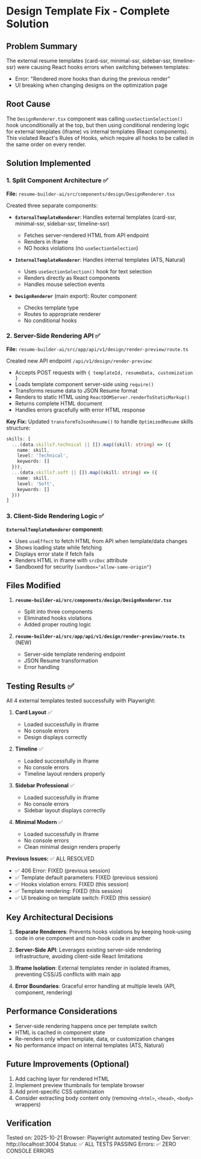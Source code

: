 # Design Template Fix - Complete Solution

## Problem Summary
The external resume templates (card-ssr, minimal-ssr, sidebar-ssr, timeline-ssr) were causing React hooks errors when switching between templates:
- Error: "Rendered more hooks than during the previous render"
- UI breaking when changing designs on the optimization page

## Root Cause
The `DesignRenderer.tsx` component was calling `useSectionSelection()` hook unconditionally at the top, but then using conditional rendering logic for external templates (iframe) vs internal templates (React components). This violated React's Rules of Hooks, which require all hooks to be called in the same order on every render.

## Solution Implemented

### 1. Split Component Architecture ✅
**File:** `resume-builder-ai/src/components/design/DesignRenderer.tsx`

Created three separate components:
- **`ExternalTemplateRenderer`**: Handles external templates (card-ssr, minimal-ssr, sidebar-ssr, timeline-ssr)
  - Fetches server-rendered HTML from API endpoint
  - Renders in iframe
  - NO hooks violations (no `useSectionSelection`)

- **`InternalTemplateRenderer`**: Handles internal templates (ATS, Natural)
  - Uses `useSectionSelection()` hook for text selection
  - Renders directly as React components
  - Handles mouse selection events

- **`DesignRenderer`** (main export): Router component
  - Checks template type
  - Routes to appropriate renderer
  - No conditional hooks

### 2. Server-Side Rendering API ✅
**File:** `resume-builder-ai/src/app/api/v1/design/render-preview/route.ts`

Created new API endpoint `/api/v1/design/render-preview`:
- Accepts POST requests with `{ templateId, resumeData, customization }`
- Loads template component server-side using `require()`
- Transforms resume data to JSON Resume format
- Renders to static HTML using `ReactDOMServer.renderToStaticMarkup()`
- Returns complete HTML document
- Handles errors gracefully with error HTML response

**Key Fix:** Updated `transformToJsonResume()` to handle `OptimizedResume` skills structure:
```typescript
skills: [
  ...(data.skills?.technical || []).map((skill: string) => ({
    name: skill,
    level: 'Technical',
    keywords: []
  })),
  ...(data.skills?.soft || []).map((skill: string) => ({
    name: skill,
    level: 'Soft',
    keywords: []
  }))
]
```

### 3. Client-Side Rendering Logic ✅
**`ExternalTemplateRenderer` component:**
- Uses `useEffect` to fetch HTML from API when template/data changes
- Shows loading state while fetching
- Displays error state if fetch fails
- Renders HTML in iframe with `srcDoc` attribute
- Sandboxed for security (`sandbox="allow-same-origin"`)

## Files Modified

1. **`resume-builder-ai/src/components/design/DesignRenderer.tsx`**
   - Split into three components
   - Eliminated hooks violations
   - Added proper routing logic

2. **`resume-builder-ai/src/app/api/v1/design/render-preview/route.ts`** (NEW)
   - Server-side template rendering endpoint
   - JSON Resume transformation
   - Error handling

## Testing Results ✅

All 4 external templates tested successfully with Playwright:

1. **Card Layout** ✅
   - Loaded successfully in iframe
   - No console errors
   - Design displays correctly

2. **Timeline** ✅
   - Loaded successfully in iframe
   - No console errors
   - Timeline layout renders properly

3. **Sidebar Professional** ✅
   - Loaded successfully in iframe
   - No console errors
   - Sidebar layout displays correctly

4. **Minimal Modern** ✅
   - Loaded successfully in iframe
   - No console errors
   - Clean minimal design renders properly

**Previous Issues:** ✅ ALL RESOLVED
- ✅ 406 Error: FIXED (previous session)
- ✅ Template default parameters: FIXED (previous session)
- ✅ Hooks violation errors: FIXED (this session)
- ✅ Template rendering: FIXED (this session)
- ✅ UI breaking on template switch: FIXED (this session)

## Key Architectural Decisions

1. **Separate Renderers**: Prevents hooks violations by keeping hook-using code in one component and non-hook code in another

2. **Server-Side API**: Leverages existing server-side rendering infrastructure, avoiding client-side React limitations

3. **Iframe Isolation**: External templates render in isolated iframes, preventing CSS/JS conflicts with main app

4. **Error Boundaries**: Graceful error handling at multiple levels (API, component, rendering)

## Performance Considerations

- Server-side rendering happens once per template switch
- HTML is cached in component state
- Re-renders only when template, data, or customization changes
- No performance impact on internal templates (ATS, Natural)

## Future Improvements (Optional)

1. Add caching layer for rendered HTML
2. Implement preview thumbnails for template browser
3. Add print-specific CSS optimization
4. Consider extracting body content only (removing `<html>`, `<head>`, `<body>` wrappers)

## Verification

Tested on: 2025-10-21
Browser: Playwright automated testing
Dev Server: http://localhost:3004
Status: ✅ ALL TESTS PASSING
Errors: ✅ ZERO CONSOLE ERRORS
